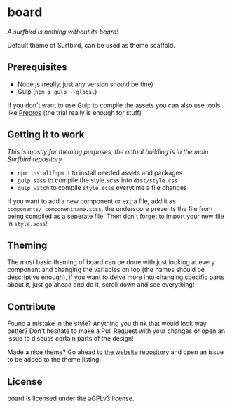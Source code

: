 # board  
_A surfbird is nothing without its board!_ 

Default theme of Surfbird, can be used as theme scaffold.

## Prerequisites

* Node.js (really, just any version should be fine)
* Gulp (`npm i gulp --global`)

If you don't want to use Gulp to compile the assets you can also
use tools like [Prepros](https://prepros.io/) (the trial really is enough for stuff)

## Getting it to work

_This is mostly for theming purposes, the actual building is in the main Surfbird repository_

* `npm install`/`npm i` to install needed assets and packages
* `gulp sass` to compile the style.scss into `dist/style.css`
* `gulp watch` to compile `style.scss` everytime a file changes

If you want to add a new component or extra file, add it as
`components/_componentname.scss`, the underscore prevents the
file from being compiled as a seperate file. Then don't forget
to import your new file in `style.scss`!

## Theming

The most basic theming of board can be done with just looking at every 
component and changing the variables on top (the names should be descriptive
enough), if you want to delve more into changing specific parts about it, 
just go ahead and do it, scroll down and see everything!

## Contribute

Found a mistake in the style? Anything you think that would look way better?
Don't hesitate to make a Pull Request with your changes or open an issue to
discuss certain parts of the design!

Made a nice theme? Go ahead to [the website repository](https://github.com/surfbirdapp/website) 
and open an issue to be added to the theme listing!

## License

board is licensed under the aGPLv3 license.


